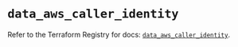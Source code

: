 # `data_aws_caller_identity`

Refer to the Terraform Registry for docs: [`data_aws_caller_identity`](https://registry.terraform.io/providers/hashicorp/aws/6.3.0/docs/data-sources/caller_identity).
